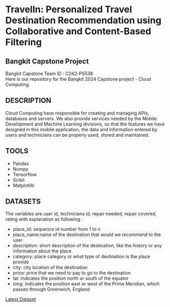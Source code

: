# TravelIn: Personalized Travel Destination Recommendation using Collaborative and Content-Based Filtering
## Bangkit Capstone Project

Bangkit Capstone Team ID : C242-PS538	 <br>
Here is our repository for the Bangkit 2024 Capstone project - Cloud Computing.

## DESCRIPTION
Cloud Computing have responsible for creating and managing APIs, databases and servers. We also provide services needed by the Mobile Development and Machine Learning divisions, so that the features we have designed in this mobile application, the data and information entered by users and technicians can be properly used, stored and maintained.


## TOOLS

- Pandas
- Numpy
- Tensorflow
- Scikit
- Matplotlib

## DATASETS 
The variables are user id, technicians id, repair needed, repair covered, rating with explanation as following : 

- place_Id: sequence id number from 1 to n
- place_name:name of the destination that would we recommend to the user
- description: short description of the destination, like the history or any information about the place
- category: place category or what type of destination is the place provide
- city: city location of the destination
- price: price that we need to pay to go to the destination
- lat: indicates the position north or south of the equator
- long: indicates the position east or west of the Prime Meridian, which passes through Greenwich, England


[Latest Dataset](https://github.com/Capstone-Bangkit-C242-PS538/TravelIn-Bangkit/blob/Machine_Learning/Dataset/tourid.csv)

